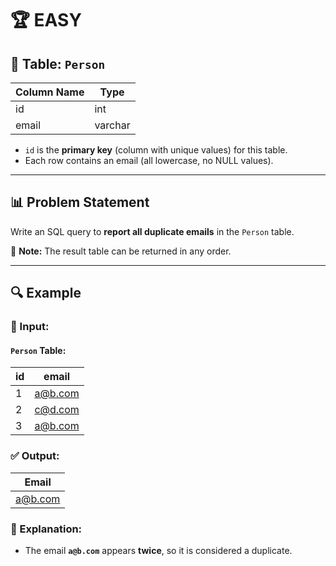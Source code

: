 # 🏆 EASY

## 📌 Table: `Person`

| Column Name | Type    |
|-------------|---------|
| id          | int     |
| email       | varchar |

- `id` is the **primary key** (column with unique values) for this table.
- Each row contains an email (all lowercase, no NULL values).

---

## 📊 Problem Statement
Write an SQL query to **report all duplicate emails** in the `Person` table.

📢 **Note:** The result table can be returned in any order.

---

## 🔍 Example

### 📝 Input:

#### `Person` Table:
| id | email   |
|----|---------|
| 1  | a@b.com |
| 2  | c@d.com |
| 3  | a@b.com |

### ✅ Output:

| Email   |
|---------|
| a@b.com |

### 🧐 Explanation:
- The email **`a@b.com`** appears **twice**, so it is considered a duplicate.